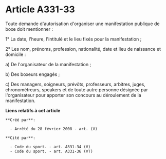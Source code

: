 # Article A331-33

Toute demande d'autorisation d'organiser une manifestation publique de boxe doit mentionner :

1° La date, l'heure, l'intitulé et le lieu fixés pour la manifestation ;

2° Les nom, prénoms, profession, nationalité, date et lieu de naissance et domicile :

a) De l'organisateur de la manifestation ;

b) Des boxeurs engagés ;

c) Des managers, soigneurs, prévôts, professeurs, arbitres, juges, chronométreurs, speakers et de toute autre personne
désignée par l'organisateur pour apporter son concours au déroulement de la manifestation.

**Liens relatifs à cet article**

	**Créé par**:

	  - Arrêté du 28 février 2008 - art. (V)

	**Cité par**:

	  - Code du sport. - art. A331-34 (V)
	  - Code du sport. - art. A331-36 (VT)
